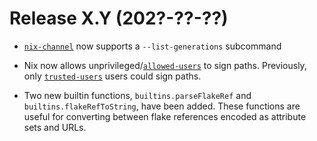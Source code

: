 # Release X.Y (202?-??-??)

- [`nix-channel`](../command-ref/nix-channel.md) now supports a `--list-generations` subcommand

- Nix now allows unprivileged/[`allowed-users`](../command-ref/conf-file.md#conf-allowed-users) to sign paths.
  Previously, only [`trusted-users`](../command-ref/conf-file.md#conf-trusted-users) users could sign paths.
  
- Two new builtin functions, `builtins.parseFlakeRef` and `builtins.flakeRefToString`, have been added.
  These functions are useful for converting between flake references encoded
  as attribute sets and URLs.
